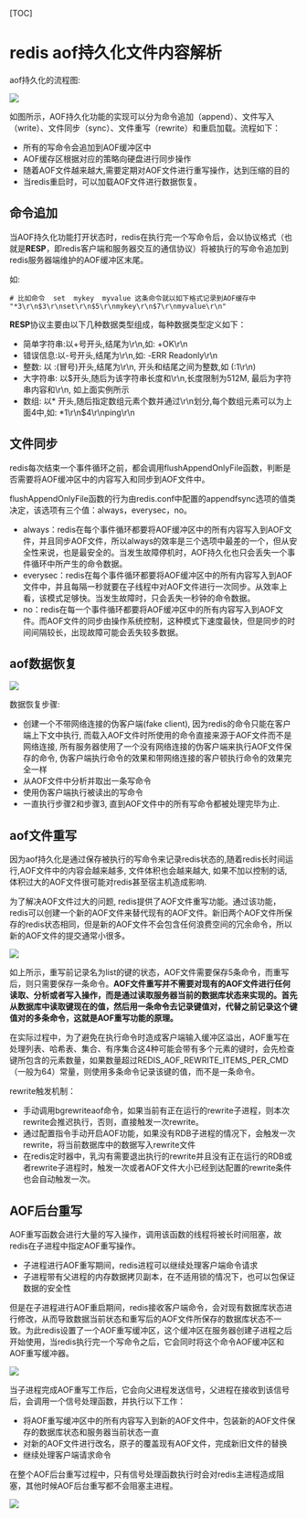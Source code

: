 [TOC]

# redis aof持久化文件内容解析

aof持久化的流程图:

![](../../image/redis/aof_0)

如图所示，AOF持久化功能的实现可以分为命令追加（append）、文件写入（write）、文件同步（sync）、文件重写（rewrite）和重启加载。流程如下：

* 所有的写命令会追加到AOF缓冲区中
* AOF缓存区根据对应的策略向硬盘进行同步操作
* 随着AOF文件越来越大,需要定期对AOF文件进行重写操作，达到压缩的目的
* 当redis重启时，可以加载AOF文件进行数据恢复。

## 命令追加

当AOF持久化功能打开状态时，redis在执行完一个写命令后，会以协议格式（也就是**RESP**，即redis客户端和服务器交互的通信协议）将被执行的写命令追加到redis服务器端维护的AOF缓冲区末尾。

如:

```shell
# 比如命令  set  mykey  myvalue 这条命令就以如下格式记录到AOF缓存中
"*3\r\n$3\r\nset\r\n$5\r\nmykey\r\n$7\r\nmyvalue\r\n"
```

**RESP**协议主要由以下几种数据类型组成，每种数据类型定义如下：

* 简单字符串:以+号开头,结尾为\r\n,如: +OK\r\n
* 错误信息:以-号开头,结尾为\r\n,如: -ERR Readonly\r\n
* 整数: 以 :(冒号)开头,结尾为\r\n, 开头和结尾之间为整数,如   (:1\r\n)
* 大字符串: 以$开头,随后为该字符串长度和\r\n,长度限制为512M, 最后为字符串内容和\r\n, 如上面实例所示
* 数组: 以* 开头,随后指定数组元素个数并通过\r\n划分,每个数组元素可以为上面4中,如: *1\r\n$4\r\nping\r\n



## 文件同步

redis每次结束一个事件循环之前，都会调用flushAppendOnlyFile函数，判断是否需要将AOF缓冲区中的内容写入和同步到AOF文件中。

flushAppendOnlyFile函数的行为由redis.conf中配置的appendfsync选项的值类决定，该选项有三个值：always，everysec，no。

* always：redis在每个事件循环都要将AOF缓冲区中的所有内容写入到AOF文件，并且同步AOF文件，所以always的效率是三个选项中最差的一个，但从安全性来说，也是最安全的。当发生故障停机时，AOF持久化也只会丢失一个事件循环中所产生的命令数据。
* everysec：redis在每个事件循环都要将AOF缓冲区中的所有内容写入到AOF文件中，并且每隔一秒就要在子线程中对AOF文件进行一次同步。从效率上看，该模式足够快。当发生故障时，只会丢失一秒钟的命令数据。
* no：redis在每一个事件循环都要将AOF缓冲区中的所有内容写入到AOF文件。而AOF文件的同步由操作系统控制，这种模式下速度最快，但是同步的时间间隔较长，出现故障可能会丢失较多数据。



## aof数据恢复

![](../../image/redis/aof_restart)

数据恢复步骤:

* 创建一个不带网络连接的伪客户端(fake client), 因为redis的命令只能在客户端上下文中执行, 而载入AOF文件时所使用的命令直接来源于AOF文件而不是网络连接, 所有服务器使用了一个没有网络连接的伪客户端来执行AOF文件保存的命令,  伪客户端执行命令的效果和带网络连接的客户顿执行命令的效果完全一样
* 从AOF文件中分析并取出一条写命令
* 使用伪客户端执行被读出的写命令
* 一直执行步骤2和步骤3,  直到AOF文件中的所有写命令都被处理完毕为止.



## aof文件重写

因为aof持久化是通过保存被执行的写命令来记录redis状态的,随着redis长时间运行,AOF文件中的内容会越来越多,  文件体积也会越来越大, 如果不加以控制的话, 体积过大的AOF文件很可能对redis甚至宿主机造成影响.

为了解决AOF文件过大的问题, redis提供了AOF文件重写功能。通过该功能，redis可以创建一个新的AOF文件来替代现有的AOF文件。新旧两个AOF文件所保存的redis状态相同，但是新的AOF文件不会包含任何浪费空间的冗余命令，所以新的AOF文件的提交通常小很多。

![](../../image/redis/aof_rewrite)

如上所示，重写前记录名为list的键的状态，AOF文件需要保存5条命令，而重写后，则只需要保存一条命令。**AOF文件重写并不需要对现有的AOF文件进行任何读取、分析或者写入操作，而是通过读取服务器当前的数据库状态来实现的。首先从数据库中读取键现在的值，然后用一条命令去记录键值对，代替之前记录这个键值对的多条命令，这就是AOF重写功能的原理。**

在实际过程中，为了避免在执行命令时造成客户端输入缓冲区溢出，AOF重写在处理列表、哈希表、集合、有序集合这4种可能会带有多个元素的键时，会先检查键所包含的元素数量，如果数量超过REDIS_AOF_REWRITE_ITEMS_PER_CMD（一般为64）常量，则使用多条命令记录该键的值，而不是一条命令。

rewrite触发机制：

* 手动调用bgrewriteaof命令，如果当前有正在运行的rewrite子进程，则本次rewrite会推迟执行，否则，直接触发一次rewrite。
* 通过配置指令手动开启AOF功能，如果没有RDB子进程的情况下，会触发一次rewrite，将当前数据库中的数据写入rewrite文件
* 在redis定时器中，乳沟有需要退出执行的rewrite并且没有正在运行的RDB或者rewrite子进程时，触发一次或者AOF文件大小已经到达配置的rewrite条件也会自动触发一次。

## AOF后台重写

AOF重写函数会进行大量的写入操作，调用该函数的线程将被长时间阻塞，故redis在子进程中指定AOF重写操作。

* 子进程进行AOF重写期间，redis进程可以继续处理客户端命令请求
* 子进程带有父进程的内存数据拷贝副本，在不适用锁的情况下，也可以包保证数据的安全性

但是在子进程进行AOF重启期间，redis接收客户端命令，会对现有数据库状态进行修改，从而导致数据当前状态和重写后的AOF文件所保存的数据库状态不一致。为此redis设置了一个AOF重写缓冲区，这个缓冲区在服务器创建子进程之后开始使用，当redis执行完一个写命令之后，它会同时将这个命令AOF缓冲区和AOF重写缓冲器。

![](../../image/redis/aof_rewrite1)

当子进程完成AOF重写工作后，它会向父进程发送信号，父进程在接收到该信号后，会调用一个信号处理函数，并执行以下工作：

* 将AOF重写缓冲区中的所有内容写入到新的AOF文件中，包装新的AOF文件保存的数据库状态和服务器当前状态一直
* 对新的AOF文件进行改名，原子的覆盖现有AOF文件，完成新旧文件的替换
* 继续处理客户端请求命令

在整个AOF后台重写过程中，只有信号处理函数执行时会对redis主进程造成阻塞，其他时候AOF后台重写都不会阻塞主进程。

![](../../image/redis/aof_rewrite2)



























